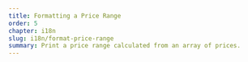 ```yaml
---
title: Formatting a Price Range
order: 5
chapter: i18n
slug: i18n/format-price-range
summary: Print a price range calculated from an array of prices.
---
```

